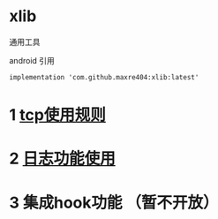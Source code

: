 # xlib
通用工具


android 引用

    implementation 'com.github.maxre404:xlib:latest'

 # 1 [tcp使用规则](./doc/tcp.md)

 # 2 [日志功能使用](./doc/log.md)

 # 3 集成hook功能 （暂不开放）
